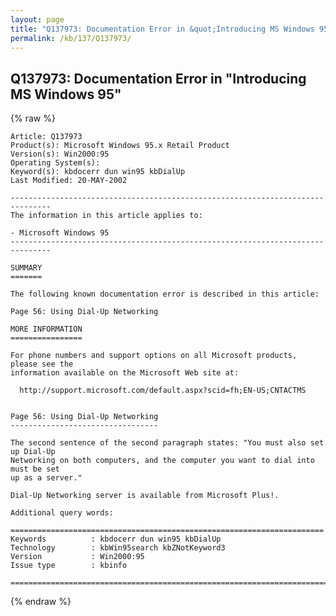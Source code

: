 ```yaml
---
layout: page
title: "Q137973: Documentation Error in &quot;Introducing MS Windows 95&quot;"
permalink: /kb/137/Q137973/
---
```


## Q137973: Documentation Error in &quot;Introducing MS Windows 95&quot;

{% raw %}

	Article: Q137973
	Product(s): Microsoft Windows 95.x Retail Product
	Version(s): Win2000:95
	Operating System(s): 
	Keyword(s): kbdocerr dun win95 kbDialUp
	Last Modified: 20-MAY-2002
	
	-------------------------------------------------------------------------------
	The information in this article applies to:
	
	- Microsoft Windows 95 
	-------------------------------------------------------------------------------
	
	SUMMARY
	=======
	
	The following known documentation error is described in this article:
	
	Page 56: Using Dial-Up Networking
	
	MORE INFORMATION
	================
	
	For phone numbers and support options on all Microsoft products, please see the
	information available on the Microsoft Web site at:
	
	  http://support.microsoft.com/default.aspx?scid=fh;EN-US;CNTACTMS
	
	
	Page 56: Using Dial-Up Networking
	---------------------------------
	
	The second sentence of the second paragraph states: "You must also set up Dial-Up
	Networking on both computers, and the computer you want to dial into must be set
	up as a server."
	
	Dial-Up Networking server is available from Microsoft Plus!.
	
	Additional query words:
	
	======================================================================
	Keywords          : kbdocerr dun win95 kbDialUp 
	Technology        : kbWin95search kbZNotKeyword3
	Version           : Win2000:95
	Issue type        : kbinfo
	
	=============================================================================
	

{% endraw %}
